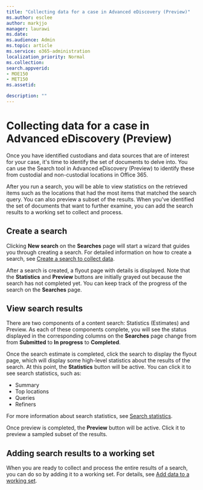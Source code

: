 ```yaml
---
title: "Collecting data for a case in Advanced eDiscovery (Preview)"
ms.author: esclee
author: markjjo
manager: laurawi
ms.date: 
ms.audience: Admin
ms.topic: article
ms.service: o365-administration
localization_priority: Normal
ms.collection: 
search.appverid: 
- MOE150
- MET150
ms.assetid: 

description: ""
---
```


# Collecting data for a case in Advanced eDiscovery (Preview)

Once you have identified custodians and data sources that are of interest for your case, it's time to identify the set of documents to delve into. You can use the Search tool in Advanced eDiscovery (Preview) to identify these from custodial and non-custodial locations in Office 365.

After you run a search, you will be able to view statistics on the retrieved items such as the locations that had the most items that matched the search query. You can also preview a subset of the results. When you've identified the set of documents that want to further examine, you can add the search results to a working set to collect and process.

## Create a search

Clicking **New search** on the **Searches** page will start a wizard that guides you through creating a search. For detailed information on how to create a search, see [Create a search to collect data](create-search-to-collect-data.md).

After a search is created, a flyout page with details is displayed. Note that the **Statistics** and **Preview** buttons are initially grayed out because the search has not completed yet. You can keep track of the progress of the search on the **Searches** page.

## View search results
There are two components of a content search: Statistics (Estimates) and Preview. As each of these components complete, you will see the status displayed in the corresponding columns on the **Searches** page change from from **Submitted** to **In progress** to **Completed**.

Once the search estimate is completed, click the search to display the flyout page, which will display some high-level statistics about the results of the search. At this point, the **Statistics** button will be active. You can click it to see search statistics, such as:

- Summary
- Top locations
- Queries
- Refiners

For more information about search statistics, see [Search statistics](search-statistics.md).

Once preview is completed, the **Preview** button will be active. Click it to preview a sampled subset of the results.

## Adding search results to a working set

When you are ready to collect and process the entire results of a search, you can do so by adding it to a working set. For details, see [Add data to a working set](add-data-to-working-set.md). 